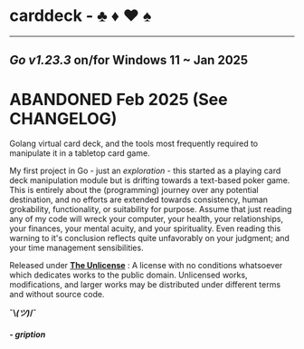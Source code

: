 
# carddeck - ♣   ♦   ♥   ♠

---

## ***Go v1.23.3*** on/for Windows 11 ~ Jan 2025

# ABANDONED Feb 2025 (See CHANGELOG)

Golang virtual card deck, and the tools most frequently required to manipulate it in a tabletop card game.

My first project in Go - just an *exploration* - this started as a playing card deck manipulation module but is drifting towards a text-based poker game.
This is entirely about the (programming) journey over any potential destination, and no efforts are extended towards consistency, human grokability, functionality, or suitability for purpose.
Assume that just reading any of my code will wreck your computer, your health, your relationships, your finances, your mental acuity, and your spirituality.
Even reading this warning to it's conclusion reflects quite unfavorably on your judgment; and your time management sensibilities.

Released under [**The Unlicense**](https://unlicense.org/) : A license with no conditions whatsoever which dedicates works to the public domain. Unlicensed works, modifications, and larger works may be distributed under different terms and without source code.

**¯\\_(ツ)_/¯**

##### - gription
